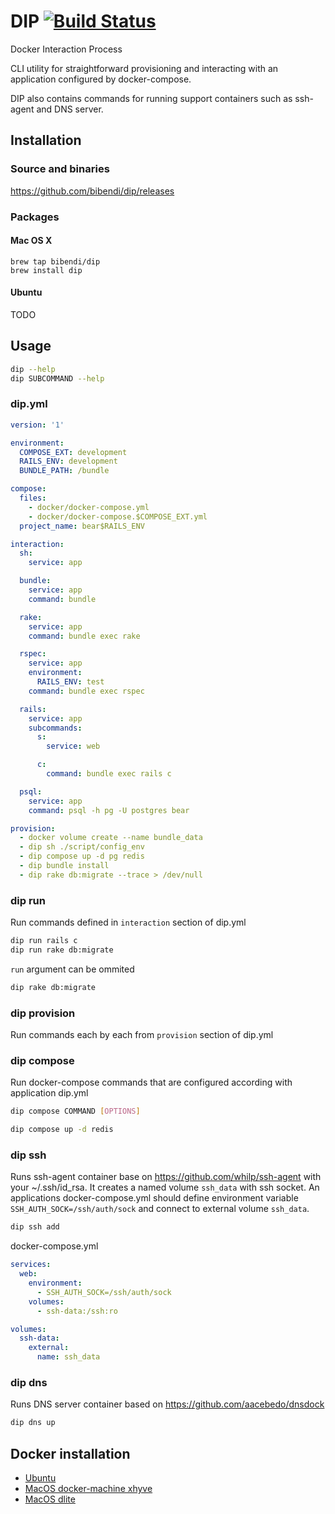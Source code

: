 # DIP [![Build Status](https://travis-ci.org/bibendi/dip.svg?branch=master)](https://travis-ci.org/bibendi/dip)

Docker Interaction Process

CLI utility for straightforward provisioning and interacting with an application configured by docker-compose.

DIP also contains commands for running support containers such as ssh-agent and DNS server.

## Installation

### Source and binaries

https://github.com/bibendi/dip/releases

### Packages

#### Mac OS X

```
brew tap bibendi/dip
brew install dip
```

#### Ubuntu

TODO

## Usage

```sh
dip --help
dip SUBCOMMAND --help
```

### dip.yml

```yml
version: '1'

environment:
  COMPOSE_EXT: development
  RAILS_ENV: development
  BUNDLE_PATH: /bundle

compose:
  files:
    - docker/docker-compose.yml
    - docker/docker-compose.$COMPOSE_EXT.yml
  project_name: bear$RAILS_ENV

interaction:
  sh:
    service: app

  bundle:
    service: app
    command: bundle

  rake:
    service: app
    command: bundle exec rake

  rspec:
    service: app
    environment:
      RAILS_ENV: test
    command: bundle exec rspec

  rails:
    service: app
    subcommands:
      s:
        service: web

      c:
        command: bundle exec rails c

  psql:
    service: app
    command: psql -h pg -U postgres bear

provision:
  - docker volume create --name bundle_data
  - dip sh ./script/config_env
  - dip compose up -d pg redis
  - dip bundle install
  - dip rake db:migrate --trace > /dev/null
```

### dip run

Run commands defined in `interaction` section of dip.yml

```sh
dip run rails c
dip run rake db:migrate
```

`run` argument can be ommited

```sh
dip rake db:migrate
```

### dip provision

Run commands each by each from `provision` section of dip.yml

### dip compose

Run docker-compose commands that are configured according with application dip.yml

```sh
dip compose COMMAND [OPTIONS]

dip compose up -d redis
```

### dip ssh

Runs ssh-agent container base on https://github.com/whilp/ssh-agent with your ~/.ssh/id_rsa.
It creates a named volume `ssh_data` with ssh socket.
An applications docker-compose.yml should define environment variable `SSH_AUTH_SOCK=/ssh/auth/sock` and connect to external volume `ssh_data`.

```sh
dip ssh add
```

docker-compose.yml

```yml
services:
  web:
    environment:
      - SSH_AUTH_SOCK=/ssh/auth/sock
    volumes:
      - ssh-data:/ssh:ro

volumes:
  ssh-data:
    external:
      name: ssh_data
```

### dip dns

Runs DNS server container based on https://github.com/aacebedo/dnsdock

```sh
dip dns up
```

## Docker installation

- [Ubuntu](docs/docker-ubuntu-install.md)
- [MacOS docker-machine xhyve](docs/docker-xhyve-install.md)
- [MacOS dlite](docs/docker-dlite-install.md)
